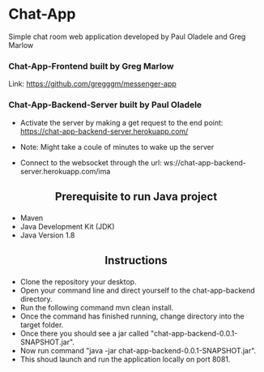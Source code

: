 # Chat-App

Simple chat room web application developed by Paul Oladele and Greg Marlow

### Chat-App-Frontend built by Greg Marlow

Link: https://github.com/gregggm/messenger-app

### Chat-App-Backend-Server built by Paul Oladele

* Activate the server by making a get request to the end point: https://chat-app-backend-server.herokuapp.com/

* Note: Might take a coule of minutes to wake up the server

* Connect to the websocket through the url: ws://chat-app-backend-server.herokuapp.com/ima

## <p align="center">Prerequisite to run Java project</p>

* Maven
* Java Development Kit (JDK)
* Java Version 1.8

## <p align="center">Instructions</p>

* Clone the repository your desktop.
* Open your command line and direct yourself to the chat-app-backend directory.
* Run the following command mvn clean install.
* Once the command has finished running, change directory into the target folder.
* Once there you should see a jar called "chat-app-backend-0.0.1-SNAPSHOT.jar".
* Now run command "java -jar chat-app-backend-0.0.1-SNAPSHOT.jar". 
* This shoud launch and run the application locally on port 8081.
